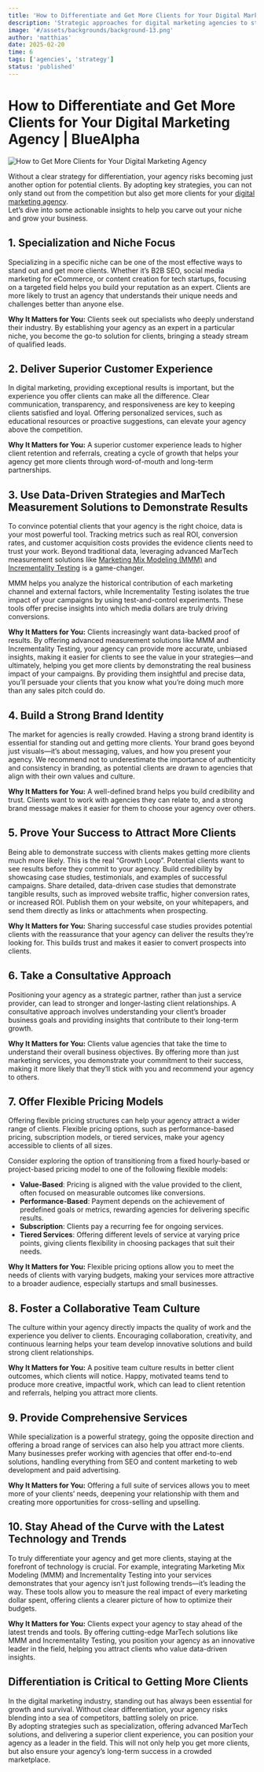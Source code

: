 ```yaml
---
title: 'How to Differentiate and Get More Clients for Your Digital Marketing Agency'
description: 'Strategic approaches for digital marketing agencies to stand out from competition and acquire high-value clients with advanced measurement capabilities.'
image: '#/assets/backgrounds/background-13.png'
author: 'matthias'
date: 2025-02-20
time: 6
tags: ['agencies', 'strategy']
status: 'published'
---
```


# How to Differentiate and Get More Clients for Your Digital Marketing Agency | BlueAlpha

![How to Get More Clients for Your Digital Marketing Agency](#assets/articles/digital-agency-differentiation-client-acquisition/digital-marketing-agency.webp)

Without a clear strategy for differentiation, your agency risks becoming just another option for potential clients. By adopting key strategies, you can not only stand out from the competition but also get more clients for your [digital marketing agency](/articles/why-agencies-need-mmm-incrementality).  
Let’s dive into some actionable insights to help you carve out your niche and grow your business.

## 1\. Specialization and Niche Focus

Specializing in a specific niche can be one of the most effective ways to stand out and get more clients. Whether it’s B2B SEO, social media marketing for eCommerce, or content creation for tech startups, focusing on a targeted field helps you build your reputation as an expert. Clients are more likely to trust an agency that understands their unique needs and challenges better than anyone else.

**Why It Matters for You:** Clients seek out specialists who deeply understand their industry. By establishing your agency as an expert in a particular niche, you become the go-to solution for clients, bringing a steady stream of qualified leads.

## 2\. Deliver Superior Customer Experience

In digital marketing, providing exceptional results is important, but the experience you offer clients can make all the difference. Clear communication, transparency, and responsiveness are key to keeping clients satisfied and loyal. Offering personalized services, such as educational resources or proactive suggestions, can elevate your agency above the competition.

**Why It Matters for You:** A superior customer experience leads to higher client retention and referrals, creating a cycle of growth that helps your agency get more clients through word-of-mouth and long-term partnerships.

## 3\. Use Data-Driven Strategies and MarTech Measurement Solutions to Demonstrate Results

To convince potential clients that your agency is the right choice, data is your most powerful tool. Tracking metrics such as real ROI, conversion rates, and customer acquisition costs provides the evidence clients need to trust your work. Beyond traditional data, leveraging advanced MarTech measurement solutions like [Marketing Mix Modeling (MMM)](/articles/what-is-media-mix-modeling) and [Incrementality Testing](/articles/incrementality-testing-implementation-guide) is a game-changer.

MMM helps you analyze the historical contribution of each marketing channel and external factors, while Incrementality Testing isolates the true impact of your campaigns by using test-and-control experiments. These tools offer precise insights into which media dollars are truly driving conversions.

**Why It Matters for You:** Clients increasingly want data-backed proof of results. By offering advanced measurement solutions like MMM and Incrementality Testing, your agency can provide more accurate, unbiased insights, making it easier for clients to see the value in your strategies—and ultimately, helping you get more clients by demonstrating the real business impact of your campaigns. By providing them insightful and precise data, you’ll persuade your clients that you know what you’re doing much more than any sales pitch could do.

## 4\. Build a Strong Brand Identity

The market for agencies is really crowded. Having a strong brand identity is essential for standing out and getting more clients. Your brand goes beyond just visuals—it’s about messaging, values, and how you present your agency. We recommend not to underestimate the importance of authenticity and consistency in branding, as potential clients are drawn to agencies that align with their own values and culture.

**Why It Matters for You:** A well-defined brand helps you build credibility and trust. Clients want to work with agencies they can relate to, and a strong brand message makes it easier for them to choose your agency over others.

## 5\. Prove Your Success to Attract More Clients

Being able to demonstrate success with clients makes getting more clients much more likely. This is the real “Growth Loop”. Potential clients want to see results before they commit to your agency. Build credibility by showcasing case studies, testimonials, and examples of successful campaigns. Share detailed, data-driven case studies that demonstrate tangible results, such as improved website traffic, higher conversion rates, or increased ROI. Publish them on your website, on your whitepapers, and send them directly as links or attachments when prospecting.

**Why It Matters for You:** Sharing successful case studies provides potential clients with the reassurance that your agency can deliver the results they’re looking for. This builds trust and makes it easier to convert prospects into clients.

## 6\. Take a Consultative Approach

Positioning your agency as a strategic partner, rather than just a service provider, can lead to stronger and longer-lasting client relationships. A consultative approach involves understanding your client’s broader business goals and providing insights that contribute to their long-term growth.

**Why It Matters for You:** Clients value agencies that take the time to understand their overall business objectives. By offering more than just marketing services, you demonstrate your commitment to their success, making it more likely that they’ll stick with you and recommend your agency to others.

## 7\. Offer Flexible Pricing Models

Offering flexible pricing structures can help your agency attract a wider range of clients. Flexible pricing options, such as performance-based pricing, subscription models, or tiered services, make your agency accessible to clients of all sizes.

Consider exploring the option of transitioning from a fixed hourly-based or project-based pricing model to one of the following flexible models:

- **Value-Based**: Pricing is aligned with the value provided to the client, often focused on measurable outcomes like conversions.
- **Performance-Based**: Payment depends on the achievement of predefined goals or metrics, rewarding agencies for delivering specific results.
- **Subscription**: Clients pay a recurring fee for ongoing services.
- **Tiered Services**: Offering different levels of service at varying price points, giving clients flexibility in choosing packages that suit their needs.

**Why It Matters for You:** Flexible pricing options allow you to meet the needs of clients with varying budgets, making your services more attractive to a broader audience, especially startups and small businesses.

## 8\. Foster a Collaborative Team Culture

The culture within your agency directly impacts the quality of work and the experience you deliver to clients. Encouraging collaboration, creativity, and continuous learning helps your team develop innovative solutions and build strong client relationships.

**Why It Matters for You:** A positive team culture results in better client outcomes, which clients will notice. Happy, motivated teams tend to produce more creative, impactful work, which can lead to client retention and referrals, helping you attract more clients.

## 9\. Provide Comprehensive Services

While specialization is a powerful strategy, going the opposite direction and offering a broad range of services can also help you attract more clients. Many businesses prefer working with agencies that offer end-to-end solutions, handling everything from SEO and content marketing to web development and paid advertising.

**Why It Matters for You:** Offering a full suite of services allows you to meet more of your clients’ needs, deepening your relationship with them and creating more opportunities for cross-selling and upselling.

## 10\. Stay Ahead of the Curve with the Latest Technology and Trends

To truly differentiate your agency and get more clients, staying at the forefront of technology is crucial. For example, integrating Marketing Mix Modeling (MMM) and Incrementality Testing into your services demonstrates that your agency isn’t just following trends—it’s leading the way. These tools allow you to measure the real impact of every marketing dollar spent, offering clients a clearer picture of how to optimize their budgets.

**Why It Matters for You:** Clients expect your agency to stay ahead of the latest trends and tools. By offering cutting-edge MarTech solutions like MMM and Incrementality Testing, you position your agency as an innovative leader in the field, helping you attract clients who value data-driven insights.

## Differentiation is Critical to Getting More Clients

In the digital marketing industry, standing out has always been essential for growth and survival. Without clear differentiation, your agency risks blending into a sea of competitors, battling solely on price.  
By adopting strategies such as specialization, offering advanced MarTech solutions, and delivering a superior client experience, you can position your agency as a leader in the field. This will not only help you get more clients, but also ensure your agency’s long-term success in a crowded marketplace.
